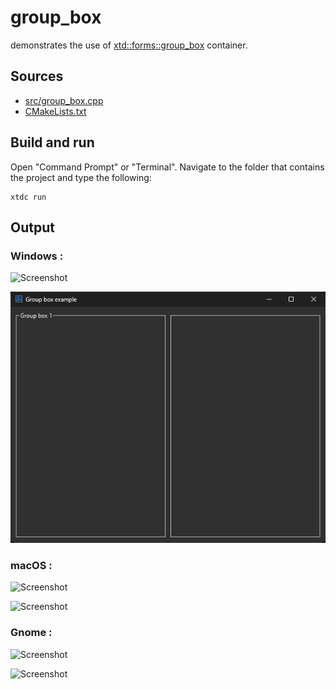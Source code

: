 # group_box

demonstrates the use of [xtd::forms::group_box](https://gammasoft71.github.io/xtd/reference_guides/latest/classxtd_1_1forms_1_1group__box.html) container.

## Sources

* [src/group_box.cpp](src/group_box.cpp)
* [CMakeLists.txt](CMakeLists.txt)

## Build and run

Open "Command Prompt" or "Terminal". Navigate to the folder that contains the project and type the following:

```shell
xtdc run
```

## Output

### Windows :

![Screenshot](../../../../docs/pictures/examples/group_box_w.png)

![Screenshot](../../../../docs/pictures/examples/group_box_wd.png)

### macOS :

![Screenshot](../../../../docs/pictures/examples/group_box_m.png)

![Screenshot](../../../../docs/pictures/examples/group_box_md.png)

### Gnome :

![Screenshot](../../../../docs/pictures/examples/group_box_g.png)

![Screenshot](../../../../docs/pictures/examples/group_box_gd.png)
